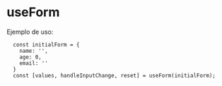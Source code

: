 # useForm 

Ejemplo de uso: 

```
  const initialForm = {
    name: '',
    age: 0,
    email: ''
  }
  const [values, handleInputChange, reset] = useForm(initialForm);
```
